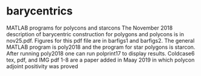 # barycentrics
MATLAB programs for polycons and starcons
The November 2018 description of barycentric construction for polygons and polycons is in nov25.pdf. Figures for this pdf file are in barfigs1 and barfigs2.   The general MATLAB program is poly2018  and the program for star polygons is starcon.  After running poly2018 one can run polprint17 to display results.
Coldcase6 tex, pdf, and IMG pdf 1-8 are a paper added in Maay 2019 in which polycon adjoint positivity was proved
